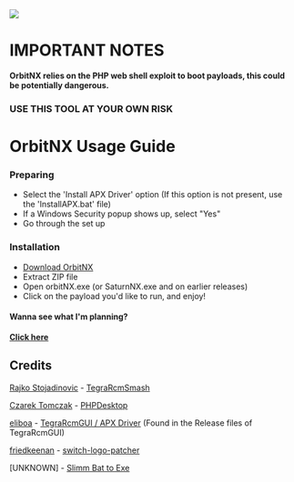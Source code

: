 <a href="https://github.com/kckarnige/orbitNX/releases">
<img style="display: block; margin-left: auto; margin-right: auto; text-align: center; margin: 0 auto;" src="https://kckarnige.github.io/orbitNX/orbitNX.png/">
</a>

# IMPORTANT NOTES
**OrbitNX relies on the PHP web shell exploit to boot payloads, this could be potentially dangerous.**

### USE THIS TOOL AT YOUR OWN RISK

# OrbitNX Usage Guide

### Preparing
- Select the 'Install APX Driver' option (If this option is not present, use the 'InstallAPX.bat' file)
- If a Windows Security popup shows up, select "Yes"
- Go through the set up

### Installation
- [Download OrbitNX](https://github.com/kckarnige/orbitNX/releases)
- Extract ZIP file
- Open orbitNX.exe (or SaturnNX.exe and on earlier releases)
- Click on the payload you'd like to run, and enjoy!

#### Wanna see what I'm planning?
[**Click here**](https://github.com/kckarnige/orbitNX/blob/master/plans.md)


## Credits
[Rajko Stojadinovic](https://github.com/rajkosto) - [TegraRcmSmash](https://github.com/rajkosto/TegraRcmSmash)

[Czarek Tomczak](https://github.com/cztomczak) - [PHPDesktop](https://github.com/cztomczak/phpdesktop)

[eliboa](https://github.com/eliboa) - [TegraRcmGUI / APX Driver](https://github.com/eliboa/TegraRcmGUI) (Found in the Release files of TegraRcmGUI)

[friedkeenan](https://github.com/friedkeenan) - [switch-logo-patcher](https://github.com/friedkeenan/switch-logo-patcher)

[UNKNOWN] - [Slimm Bat to Exe](https://www.softpedia.com/get/Programming/Other-Programming-Files/Slimm-Bat-to-Exe.shtml)

